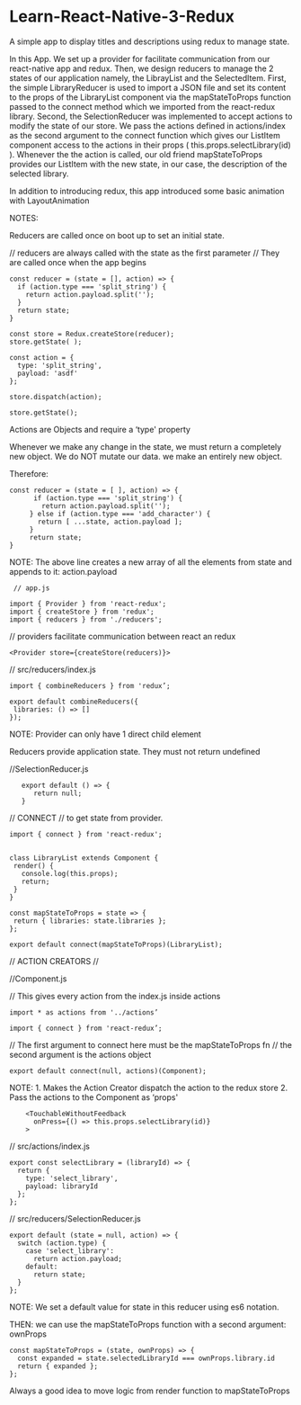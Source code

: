 # Learn-React-Native-3-Redux
A simple app to display titles and descriptions using redux to manage state. 

  In this App. We set up a provider for facilitate communication from our react-native app and redux. Then, we design reducers to manage the 2 states of our application namely, the LibrayList and the SelectedItem. First, the simple LibraryReducer is used to import a JSON file and set its content to the props of the LibraryList component via the mapStateToProps function passed to the connect method which we imported from the react-redux library. Second, the SelectionReducer was implemented to accept actions to modify the state of our store. We pass the actions defined in actions/index as the second argument to the connect function which gives our ListItem component access to the actions in their props ( this.props.selectLibrary(id) ). Whenever the the action is called, our old friend mapStateToProps provides our ListItem with the new state, in our case, the description of the selected library. 

  In addition to introducing redux, this app introduced some basic animation with LayoutAnimation




NOTES:

Reducers are called once on boot up to set an initial state.    

// reducers are always called with the state as the first parameter
// They are called once when the app begins

    const reducer = (state = [], action) => {
      if (action.type === 'split_string') {
        return action.payload.split('');
      }
      return state;
    }

    const store = Redux.createStore(reducer);
    store.getState( );

    const action = {
      type: 'split_string',
      payload: 'asdf'
    };

    store.dispatch(action);

    store.getState();

Actions are Objects and require a ‘type' property

Whenever we make any change in the state, we must return a completely new
object. We do NOT mutate our data. we make an entirely new object.

Therefore: 

    const reducer = (state = [ ], action) => {
          if (action.type === 'split_string') {
            return action.payload.split('');
         } else if (action.type === 'add_character') {
           return [ ...state, action.payload ];
         }
         return state;
    }

NOTE: The above line creates a new array of all the elements from state and appends
            to it: action.payload
            
     // app.js
     
    import { Provider } from 'react-redux';
    import { createStore } from 'redux';
    import { reducers } from './reducers';

// providers facilitate communication between react an redux

    <Provider store={createStore(reducers)}>

// src/reducers/index.js

    import { combineReducers } from 'redux’;

    export default combineReducers({
     libraries: () => []
    });

NOTE: Provider can only have 1 direct child element

Reducers provide application state. They must not return undefined

//SelectionReducer.js

       export default () => {
          return null;
       }


//  CONNECT  //  to get state from provider.

    import { connect } from 'react-redux';
    

    class LibraryList extends Component {
     render() {
       console.log(this.props);
       return;
     }
    }

    const mapStateToProps = state => {
     return { libraries: state.libraries };
    };

    export default connect(mapStateToProps)(LibraryList);

// ACTION CREATORS  //

//Component.js

// This gives every action from the index.js inside actions

    import * as actions from '../actions’

    import { connect } from 'react-redux’;

// The first argument to connect here must be the mapStateToProps fn
// the second argument is the actions object

    export default connect(null, actions)(Component);

NOTE:  1. Makes the Action Creator dispatch the action to the redux store
       2. Pass the actions to the Component as ‘props'

        <TouchableWithoutFeedback
          onPress={() => this.props.selectLibrary(id)}
        >

//   src/actions/index.js

    export const selectLibrary = (libraryId) => {
      return {
        type: 'select_library',
        payload: libraryId
      };
    };

// src/reducers/SelectionReducer.js

    export default (state = null, action) => {
      switch (action.type) {
        case 'select_library':
          return action.payload;
        default:
          return state;
      }
    };

NOTE: We set a default value for state in this reducer using es6 notation.

THEN: we can use the mapStateToProps  function with a second argument: ownProps

    const mapStateToProps = (state, ownProps) => {
      const expanded = state.selectedLibraryId === ownProps.library.id
      return { expanded };
    };

Always a good idea to move logic from render function to mapStateToProps
